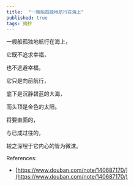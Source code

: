```yaml
---
title:  "一艘船孤独地航行在海上"
published: true
tags: 摘抄
---
```


一艘船孤独地航行在海上，

它既不追求幸福，

也不逃避幸福，

它只是向前航行，

底下是沉静碧蓝的大海，

而头顶是金色的太阳。

将要直面的，

与已成过往的，

较之深埋于它内心的皆为微沫。

References:

- [https://www.douban.com/note/140687170/](https://www.douban.com/note/140687170/)